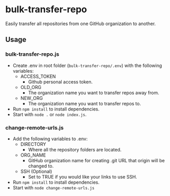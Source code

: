 # bulk-transfer-repo

Easily transfer all repositories from one GitHub organization to another.

## Usage

### bulk-transfer-repo.js
- Create .env in root folder (`bulk-transfer-repo/.env`) with the following variables:
  - ACCESS_TOKEN
    - Github personal access token.
  - OLD_ORG
    - The organization name you want to transfer repos away from.
  - NEW_ORG
    - The organization name you want to transfer repos to.
- Run `npm install` to install dependencies.
- Start with `node .` or `node index.js`.

### change-remote-urls.js

- Add the following variables to .env:
  - DIRECTORY
    - Where all the repository folders are located.
  - ORG_NAME
    - GitHub organization name for creating .git URL that origin will be changed to.
  - SSH (Optional)
    - Set to TRUE if you would like your links to use SSH.
- Run `npm install` to install dependencies.
- Start with `node change-remote-urls.js`
